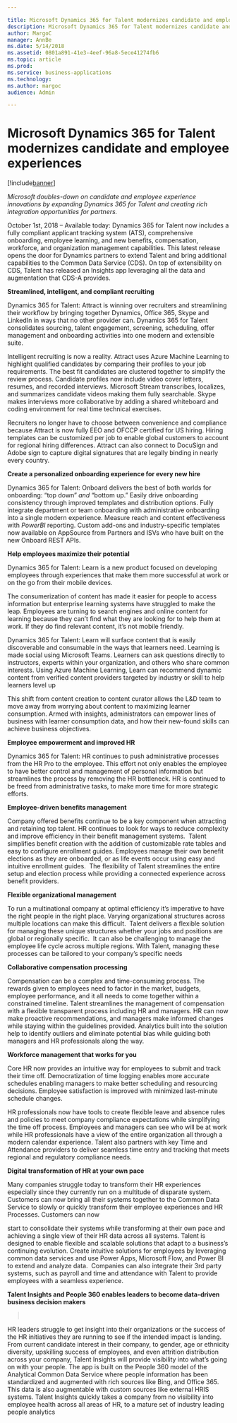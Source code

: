 ```yaml
---

title: Microsoft Dynamics 365 for Talent modernizes candidate and employee experiences
description: Microsoft Dynamics 365 for Talent modernizes candidate and employee experiences
author: MargoC
manager: AnnBe
ms.date: 5/14/2018
ms.assetid: 0801a891-41e3-4eef-96a8-5ece41274fb6
ms.topic: article
ms.prod: 
ms.service: business-applications
ms.technology: 
ms.author: margoc
audience: Admin

---
```

#  **Microsoft Dynamics 365 for Talent modernizes candidate and employee experiences**




[!include[banner](../../includes/banner.md)]

*Microsoft doubles-down on candidate and employee experience innovations by
expanding Dynamics 365 for Talent and creating rich integration opportunities
for partners.*

October 1st, 2018 – Available today: Dynamics 365 for Talent now includes a
fully compliant applicant tracking system (ATS), comprehensive onboarding,
employee learning, and new benefits, compensation, workforce, and organization
management capabilities. This latest release opens the door for Dynamics
partners to extend Talent and bring additional capabilities to the Common Data
Service (CDS). On top of extensibility on CDS, Talent has released an Insights
app leveraging all the data and augmentation that CDS-A provides.

**Streamlined, intelligent, and compliant recruiting**

Dynamics 365 for Talent: Attract is winning over recruiters and streamlining
their workflow by bringing together Dynamics, Office 365, Skype and LinkedIn in
ways that no other provider can. Dynamics 365 for Talent consolidates sourcing,
talent engagement, screening, scheduling, offer management and onboarding
activities into one modern and extensible suite.

Intelligent recruiting is now a reality. Attract uses Azure Machine Learning to
highlight qualified candidates by comparing their profiles to your job
requirements. The best fit candidates are clustered together to simplify the
review process. Candidate profiles now include video cover letters, resumes, and
recorded interviews. Microsoft Stream transcribes, localizes, and summarizes
candidate videos making them fully searchable. Skype makes interviews more
collaborative by adding a shared whiteboard and coding environment for real time
technical exercises.

Recruiters no longer have to choose between convenience and compliance because
Attract is now fully EEO and OFCCP certified for US hiring. Hiring templates can
be customized per job to enable global customers to account for regional hiring
differences. Attract can also connect to DocuSign and Adobe sign to capture
digital signatures that are legally binding in nearly every country.

**Create a personalized onboarding experience for every new hire**

Dynamics 365 for Talent: Onboard delivers the best of both worlds for
onboarding: “top down” *and* “bottom up.” Easily drive onboarding consistency
through improved templates and distribution options. Fully integrate department
or team onboarding with administrative onboarding into a single modern
experience. Measure reach and content effectiveness with *PowerBI* reporting.
Custom add-ons and industry-specific templates now available on AppSource from
Partners and ISVs who have built on the new Onboard REST APIs.

**Help employees maximize their potential**

Dynamics 365 for Talent: Learn is a new product focused on developing employees
through experiences that make them more successful at work or on the go from
their mobile devices.

The consumerization of content has made it easier for people to access
information but enterprise learning systems have struggled to make the leap.
Employees are turning to search engines and online content for learning because
they can’t find what they are looking for to help them at work. If they do find
relevant content, it’s not mobile friendly.

Dynamics 365 for Talent: Learn will surface content that is easily discoverable
and consumable in the ways that learners need. Learning is made social using
Microsoft Teams. Learners can ask questions directly to instructors, experts
within your organization, and others who share common interests. Using Azure
Machine Learning, Learn can recommend dynamic content from verified content
providers targeted by industry or skill to help learners level up

This shift from content creation to content curator allows the L&D team to move
away from worrying about content to maximizing learner consumption. Armed with
insights, administrators can empower lines of business with learner consumption
data, and how their new-found skills can achieve business objectives.

**Employee empowerment and improved HR**

Dynamics 365 for Talent: HR continues to push administrative processes from the
HR Pro to the employee. This effort not only enables the employee to have better
control and management of personal information but streamlines the process by
removing the HR bottleneck. HR is continued to be freed from administrative
tasks, to make more time for more strategic efforts.

**Employee-driven benefits management**

Company offered benefits continue to be a key component when attracting and
retaining top talent. HR continues to look for ways to reduce complexity and
improve efficiency in their benefit management systems.  Talent simplifies
benefit creation with the addition of customizable rate tables and easy to
configure enrollment guides. Employees manage their own benefit elections as
they are onboarded, or as life events occur using easy and intuitive enrollment
guides.  The flexibility of Talent streamlines the entire setup and election
process while providing a connected experience across benefit providers.  

**Flexible organizational management**

To run a multinational company at optimal efficiency it’s imperative to have the
right people in the right place. Varying organizational structures across
multiple locations can make this difficult.  Talent delivers a flexible solution
for managing these unique structures whether your jobs and positions are global
or regionally specific.  It can also be challenging to manage the employee life
cycle across multiple regions. With Talent, managing these processes can be
tailored to your company’s specific needs

**Collaborative compensation processing**

Compensation can be a complex and time-consuming process. The rewards given to
employees need to factor in the market, budgets, employee performance, and it
all needs to come together within a constrained timeline. Talent streamlines the
management of compensation with a flexible transparent process including HR and
managers. HR can now make proactive recommendations, and managers make informed
changes while staying within the guidelines provided. Analytics built into the
solution help to identify outliers and eliminate potential bias while guiding
both managers and HR professionals along the way.

**Workforce management that works for you**

Core HR now provides an intuitive way for employees to submit and track their
time off. Democratization of time logging enables more accurate schedules
enabling managers to make better scheduling and resourcing decisions. Employee
satisfaction is improved with minimized last-minute schedule changes.

HR professionals now have tools to create flexible leave and absence rules and
policies to meet company compliance expectations while simplifying the time off
process. Employees and managers can see who will be at work while HR
professionals have a view of the entire organization all through a modern
calendar experience. Talent also partners with key Time and Attendance providers
to deliver seamless time entry and tracking that meets regional and regulatory
compliance needs.

**Digital transformation of HR at your own pace**

Many companies struggle today to transform their HR experiences especially since
they currently run on a multitude of disparate system. Customers can now bring
all their systems together to the Common Data Service to slowly or quickly
transform their employee experiences and HR Processes. Customers can now

start to consolidate their systems while transforming at their own pace and
achieving a single view of their HR data across all systems. Talent is designed
to enable flexible and scalable solutions that adapt to a business’s continuing
evolution. Create intuitive solutions for employees by leveraging common data
services and use Power Apps, Microsoft Flow, and Power BI to extend and analyze
data.  Companies can also integrate their 3rd party systems, such as payroll and
time and attendance with Talent to provide employees with a seamless experience.

**Talent Insights and People 360 enables leaders to become data-driven business
decision makers**

>    

HR leaders struggle to get insight into their organizations or the success of
the HR initiatives they are running to see if the intended impact is landing.
From current candidate interest in their company, to gender, age or ethnicity
diversity, upskilling success of employees, and even attrition distribution
across your company, Talent Insights will provide visibility into what’s going
on with your people. The app is built on the People 360 model of the Analytical
Common Data Service where people information has been standardized and augmented
with rich sources like Bing, and Office 365. This data is also augmentable with
custom sources like external HRIS systems. Talent Insights quickly takes a
company from no visibility into employee health across all areas of HR, to a
mature set of industry leading people analytics
